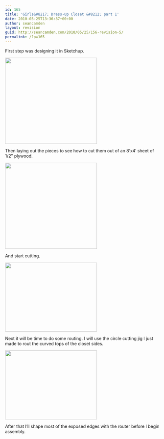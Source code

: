 ```yaml
---
id: 165
title: 'Girls&#8217; Dress-Up Closet &#8212; part 1'
date: 2010-05-25T13:36:37+00:00
author: seancamden
layout: revision
guid: http://seancamden.com/2010/05/25/156-revision-5/
permalink: /?p=165
---
```

First step was designing it in Sketchup.
  
<img src="http://seancamden.com/wp-content/uploads/2010/05/girls-closet3-300x281.jpg" alt="" title="Dress-up closet initial design" width="300" height="281" class="size-medium wp-image-157" />
  
Then laying out the pieces to see how to cut them out of an 8&#8217;x4&#8242; sheet of 1/2&#8243; plywood.
  
<img src="http://seancamden.com/wp-content/uploads/2010/05/girls-closet4-300x281.jpg" alt="" title="Dress-up closet exploded view" width="300" height="281" class="size-medium wp-image-158" />
  
And start cutting.
  
<img src="http://seancamden.com/wp-content/uploads/2010/05/2010-05-25-12.20.35-300x225.jpg" alt="" title="Pieces of wood" width="300" height="225" class="size-medium wp-image-159" />
  
Next it will be time to do some routing. I will use the circle cutting jig I just made to rout the curved tops of the closet sides.
  
<img src="http://seancamden.com/wp-content/uploads/2010/05/2010-05-21-16.31.57-300x225.jpg" alt="" title="Circle cutting router jig" width="300" height="225" class="alignleft size-medium wp-image-162" />

After that I&#8217;ll shape most of the exposed edges with the router before I begin assembly.